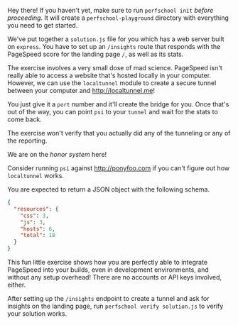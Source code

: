 Hey there! If you haven't yet, make sure to run `perfschool init` _before proceeding_.
It will create a `perfschool-playground` directory with everything you need to get started.

We've put together a `solution.js` file for you which has a web server built on `express`.
You have to set up an `/insights` route that responds with the PageSpeed score for the
landing page `/`, as well as its stats.

The exercise involves a very small dose of mad science. PageSpeed isn't really able to access
a website that's hosted locally in your computer. However, we can use the `localtunnel`
module to create a secure tunnel between your computer and http://localtunnel.me!

You just give it a `port` number and it'll create the bridge for you. Once that's out of
the way, you can point `psi` to your `tunnel` and wait for the stats to come back.

The exercise won't verify that you actually did any of the tunneling or any of the
reporting.

We are on the *honor system* here!

Consider running `psi` against http://ponyfoo.com if you can't figure out
how `localtunnel` works.

You are expected to return a JSON object with the following schema.

```json
{
  "resources": {
    "css": 3,
    "js": 3,
    "hosts": 6,
    "total": 18
  }
}
```

This fun little exercise shows how you are perfectly able to integrate PageSpeed into your
builds, even in development environments, and without any setup overhead!
There are no accounts or API keys involved, either.

After setting up the `/insights` endpoint to create a tunnel and ask for insights on the
landing page, run `perfschool verify solution.js` to verify your solution works.
